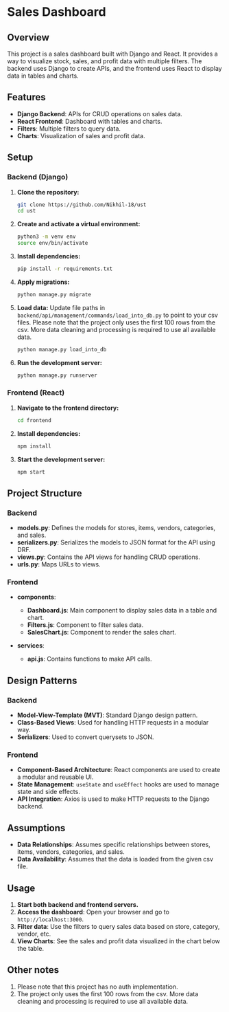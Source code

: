 # Sales Dashboard

## Overview

This project is a sales dashboard built with Django and React. It provides a way to visualize stock, sales, and profit data with multiple filters. The backend uses Django to create APIs, and the frontend uses React to display data in tables and charts.

## Features

- **Django Backend**: APIs for CRUD operations on sales data.
- **React Frontend**: Dashboard with tables and charts.
- **Filters**: Multiple filters to query data.
- **Charts**: Visualization of sales and profit data.

## Setup

### Backend (Django)

1. **Clone the repository:**

    ```sh
    git clone https://github.com/Nikhil-18/ust
    cd ust
    ```

2. **Create and activate a virtual environment:**

    ```sh
    python3 -m venv env
    source env/bin/activate
    ```

3. **Install dependencies:**

    ```sh
    pip install -r requirements.txt
    ```

4. **Apply migrations:**

    ```sh
    python manage.py migrate
    ```

5. **Load data:**
    Update file paths in `backend/api/management/commands/load_into_db.py` to point to your csv files. Please note that the project only uses the first 100 rows from the csv. More data cleaning and processing is required to use all available data.

    ```sh
    python manage.py load_into_db
    ```

6. **Run the development server:**

    ```sh
    python manage.py runserver
    ```

### Frontend (React)

1. **Navigate to the frontend directory:**

    ```sh
    cd frontend
    ```

2. **Install dependencies:**

    ```sh
    npm install
    ```

3. **Start the development server:**

    ```sh
    npm start
    ```

## Project Structure

### Backend

- **models.py**: Defines the models for stores, items, vendors, categories, and sales.
- **serializers.py**: Serializes the models to JSON format for the API using DRF.
- **views.py**: Contains the API views for handling CRUD operations.
- **urls.py**: Maps URLs to views.

### Frontend

- **components**:
  - **Dashboard.js**: Main component to display sales data in a table and chart.
  - **Filters.js**: Component to filter sales data.
  - **SalesChart.js**: Component to render the sales chart.

- **services**:
  - **api.js**: Contains functions to make API calls.

## Design Patterns

### Backend

- **Model-View-Template (MVT)**: Standard Django design pattern.
- **Class-Based Views**: Used for handling HTTP requests in a modular way.
- **Serializers**: Used to convert querysets to JSON.

### Frontend

- **Component-Based Architecture**: React components are used to create a modular and reusable UI.
- **State Management**: `useState` and `useEffect` hooks are used to manage state and side effects.
- **API Integration**: Axios is used to make HTTP requests to the Django backend.

## Assumptions

- **Data Relationships**: Assumes specific relationships between stores, items, vendors, categories, and sales.
- **Data Availability**: Assumes that the data is loaded from the given csv file.

## Usage

1. **Start both backend and frontend servers.**
2. **Access the dashboard**: Open your browser and go to `http://localhost:3000`.
3. **Filter data**: Use the filters to query sales data based on store, category, vendor, etc.
4. **View Charts**: See the sales and profit data visualized in the chart below the table.

## Other notes

1. Please note that this project has no auth implementation.
2. The project only uses the first 100 rows from the csv. More data cleaning and processing is required to use all available data.


